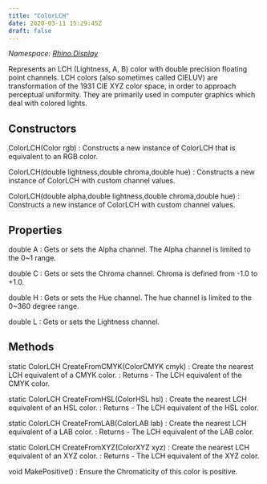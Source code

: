 ```yaml
---
title: "ColorLCH"
date: 2020-03-11 15:29:45Z
draft: false
---
```


*Namespace: [Rhino.Display](../)*

Represents an LCH (Lightness, A, B) color with double precision floating point channels. 
   LCH colors (also sometimes called CIELUV) are transformation of the 1931 CIE XYZ color space, 
   in order to approach perceptual uniformity. They are primarily used in computer graphics which 
   deal with colored lights.
## Constructors

ColorLCH(Color rgb)
: Constructs a new instance of ColorLCH that is equivalent to an RGB color.

ColorLCH(double lightness,double chroma,double hue)
: Constructs a new instance of ColorLCH with custom channel values.

ColorLCH(double alpha,double lightness,double chroma,double hue)
: Constructs a new instance of ColorLCH with custom channel values.
## Properties

double A
: Gets or sets the Alpha channel. The Alpha channel is limited to the 0~1 range.

double C
: Gets or sets the Chroma channel. Chroma is defined from -1.0 to +1.0.

double H
: Gets or sets the Hue channel. The hue channel is limited to the 0~360 degree range.

double L
: Gets or sets the Lightness channel.
## Methods

static ColorLCH CreateFromCMYK(ColorCMYK cmyk)
: Create the nearest LCH equivalent of a CMYK color.
: Returns - The LCH equivalent of the CMYK color.

static ColorLCH CreateFromHSL(ColorHSL hsl)
: Create the nearest LCH equivalent of an HSL color.
: Returns - The LCH equivalent of the HSL color.

static ColorLCH CreateFromLAB(ColorLAB lab)
: Create the nearest LCH equivalent of a LAB color.
: Returns - The LCH equivalent of the LAB color.

static ColorLCH CreateFromXYZ(ColorXYZ xyz)
: Create the nearest LCH equivalent of an XYZ color.
: Returns - The LCH equivalent of the XYZ color.

void MakePositive()
: Ensure the Chromaticity of this color is positive.
